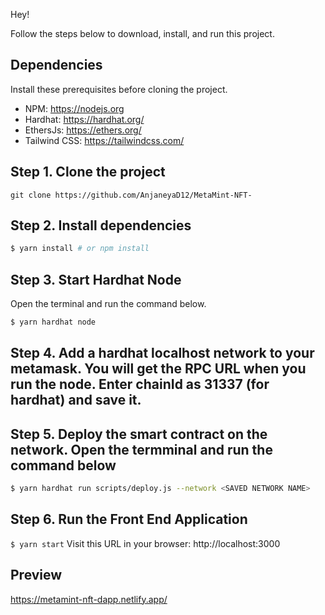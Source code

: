 Hey!

Follow the steps below to download, install, and run this project.

## Dependencies
Install these prerequisites before cloning the project.
- NPM: https://nodejs.org
- Hardhat: https://hardhat.org/
- EthersJs: https://ethers.org/
- Tailwind CSS: https://tailwindcss.com/


## Step 1. Clone the project
`git clone https://github.com/AnjaneyaD12/MetaMint-NFT-`

## Step 2. Install dependencies
```sh
$ yarn install # or npm install
```
## Step 3. Start Hardhat Node
Open the terminal and run the command below.
```sh
$ yarn hardhat node
```
## Step 4. Add a hardhat localhost network to your metamask. You will get the RPC URL when you run the node. Enter chainId as 31337 (for hardhat) and save it.

## Step 5. Deploy the smart contract on the network. Open the termminal and run the command below
```sh
$ yarn hardhat run scripts/deploy.js --network <SAVED NETWORK NAME>
```

## Step 6. Run the Front End Application
`$ yarn start`
Visit this URL in your browser: http://localhost:3000

## Preview 
https://metamint-nft-dapp.netlify.app/
